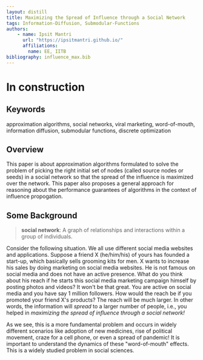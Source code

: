 ```yaml
---
layout: distill
title: Maximizing the Spread of Influence through a Social Network
tags: Information-Diffusion, Submodular-Functions
authors:
    - name: Ipsit Mantri
      url: "https://ipsitmantri.github.io/"
      affiliations:
        name: EE, IITB
bibliography: influence_max.bib
---
```

In construction
===

## Keywords
approximation algorithms, social networks, viral marketing, word-of-mouth, information diffusion, submodular functions, discrete optimization
## Overview
This paper is about approximation algorithms formulated to solve the problem of picking the right initial set of nodes (called source nodes or seeds) in a social network so that the spread of the influence is maximized over the network. This paper also proposes a general approach for reasoning about the performance guarantees of algorithms in the context of influence propogation.<d-cite key="10.1145/956750.956769"></d-cite><d-cite key="10.1145/775047.775057"></d-cite>
## Some Background
>**social network**: A graph of relationships and interactions within a group of individuals.  

Consider the following situation. We all use different social media websites and applications. Suppose a friend X (he/him/his) of yours has founded a start-up, which basically sells grooming kits for men. X wants to increase his sales by doing marketing on social media websites. He is not famous on social media and does not have an active presence. What do you think about his reach if he starts this social media marketing campaign himself by posting photos and videos? It won't be that great. You are active on social media and you have say 1 million followers. How would the reach be if you promoted your friend X's products? The reach will be much larger. In other words, the information will *spread* to a larger number of people, i.e., you helped in *maximizing the spread of influence through a social network!*   

As we see, this is a more fundamental problem and occurs in widely different scenarios like adoption of new medicines, rise of political movement, craze for a cell phone, or even a spread of pandemic! It is important to understand the dynamics of these "word-of-mouth" effects. This is a widely studied problem in social sciences. 
